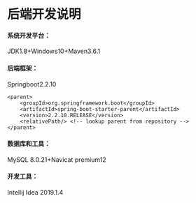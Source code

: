 # 后端开发说明

#### 系统开发平台：

JDK1.8+Windows10+Maven3.6.1

#### 后端框架：

Springboot2.2.10

```
<parent>
    <groupId>org.springframework.boot</groupId>
    <artifactId>spring-boot-starter-parent</artifactId>
    <version>2.2.10.RELEASE</version>
    <relativePath/> <!-- lookup parent from repository -->
</parent>
```

#### 数据库和工具：

MySQL 8.0.21+Navicat premium12

#### 开发工具：

Intellij Idea 2019.1.4







